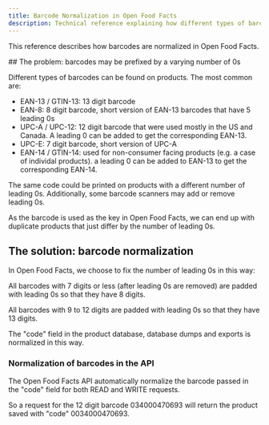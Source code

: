 ```yaml
---
title: Barcode Normalization in Open Food Facts
description: Technical reference explaining how different types of barcodes (EAN-13, EAN-8, UPC-A, UPC-E, GTIN-14) are normalized in the Open Food Facts system to prevent duplicate entries
---
```


<!-- # Reference: Barcode Normalization -->

This reference describes how barcodes are normalized in Open Food Facts.

## The problem: barcodes may be prefixed by a varying number of 0s

Different types of barcodes can be found on products. The most common are:

* EAN-13 / GTIN-13: 13 digit barcode
* EAN-8: 8 digit barcode, short version of EAN-13 barcodes that have 5 leading 0s
* UPC-A / UPC-12: 12 digit barcode that were used mostly in the US and Canada. A leading 0 can be added to get the corresponding EAN-13.
* UPC-E: 7 digit barcode, short version of UPC-A
* EAN-14 / GTIN-14: used for non-consumer facing products (e.g. a case of individal products). a leading 0 can be added to EAN-13 to get the corresponding EAN-14.

The same code could be printed on products with a different number of leading 0s.
Additionally, some barcode scanners may add or remove leading 0s.

As the barcode is used as the key in Open Food Facts, we can end up with duplicate products that just differ by the number of leading 0s.

## The solution: barcode normalization

In Open Food Facts, we choose to fix the number of leading 0s in this way:

All barcodes with 7 digits or less (after leading 0s are removed) are padded with leading 0s so that they have 8 digits.

All barcodes with 9 to 12 digits are padded with leading 0s so that they have 13 digits.

The "code" field in the product database, database dumps and exports is normalized in this way.

### Normalization of barcodes in the API

The Open Food Facts API automatically normalize the barcode passed in the "code" field for both READ and WRITE requests.

So a request for the 12 digit barcode 034000470693 will return the product saved with "code" 0034000470693.